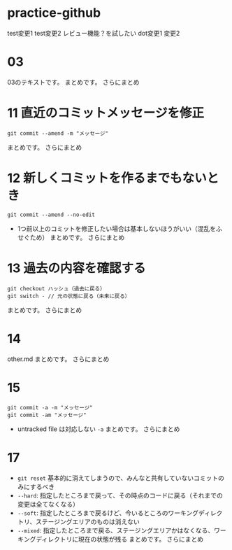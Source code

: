 # practice-github

test変更1
test変更2
レビュー機能？を試したい
dot変更1
変更2

# 03
03のテキストです。
まとめです。
さらにまとめ

# 11 直近のコミットメッセージを修正
```
git commit --amend -m "メッセージ"
```
まとめです。
さらにまとめ

# 12 新しくコミットを作るまでもないとき
```
git commit --amend --no-edit
```
- 1つ前以上のコミットを修正したい場合は基本しないほうがいい（混乱をふせぐため）
まとめです。
さらにまとめ

# 13 過去の内容を確認する
```
git checkout ハッシュ（過去に戻る）
git switch - // 元の状態に戻る（未来に戻る）
```
まとめです。
さらにまとめ

# 14 
other.md
まとめです。
さらにまとめ

# 15
```
git commit -a -m "メッセージ"
git commit -am "メッセージ"
```
- untracked file は対応しない `-a`
まとめです。
さらにまとめ

# 17
- `git reset` 基本的に消えてしまうので、みんなと共有していないコミットのみにするべき
- `--hard`: 指定したところまで戻って、その時点のコードに戻る（それまでの変更は全てなくなる）
- `--soft`: 指定したところまで戻るけど、今いるところのワーキングディレクトリ、ステージングエリアのものは消えない
- `--mixed`: 指定したところまで戻る、ステージングエリアかはなくなる、ワーキングディレクトリに現在の状態が残る
まとめです。
さらにまとめ